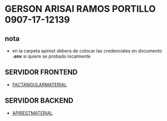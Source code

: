 # GERSON ARISAI RAMOS PORTILLO 0907-17-12139

## nota
- en la carpeta apirest debera de colocar las credenciales en documento **.env** si quiere se probado localmente

## SERVIDOR FRONTEND


- [FACTANGULARMATERIAL](https://factangularmaterial.herokuapp.com/)


## SERVIDOR BACKEND

 - [APIRESTMATERIAL](http://localhost:3000/)
